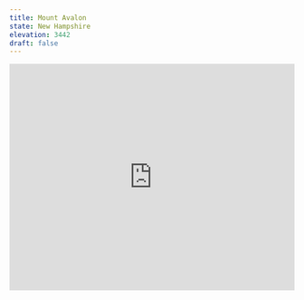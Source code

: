 ```yaml
---
title: Mount Avalon 
state: New Hampshire
elevation: 3442 
draft: false
---
```

<iframe class="alltrails" src="https://www.alltrails.com/widget/trail/us/new-hampshire/mount-avalon?u=i&sh=q5vqbr" width="100%" height="400" frameBorder="0" scrolling="no" marginHeight="0" marginWidth="0" title="AllTrails: Trail Guides and Maps for Hiking, Camping, and Running"></iframe>
